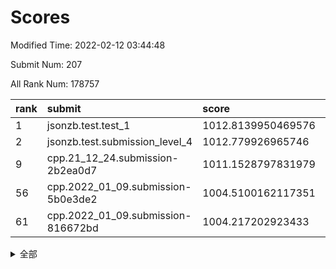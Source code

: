 # Scores

Modified Time: 2022-02-12 03:44:48

Submit Num: 207

All Rank Num: 178757

| rank |               submit               |       score        |       sigma        | pk_num |
| :--- | :--------------------------------- | :----------------- | :----------------- | :----- |
| 1    | jsonzb.test.test_1                 | 1012.8139950469576 | 0.8043075201258562 | 3453   |
| 2    | jsonzb.test.submission_level_4     | 1012.779926965746  | 0.7713959747510332 | 3452   |
| 9    | cpp.21_12_24.submission-2b2ea0d7   | 1011.1528797831979 | 0.7677164870805546 | 3453   |
| 56   | cpp.2022_01_09.submission-5b0e3de2 | 1004.5100162117351 | 0.707730724923633  | 3452   |
| 61   | cpp.2022_01_09.submission-816672bd | 1004.217202923433  | 0.7141273678085379 | 3457   |


<details>
<summary>全部</summary>

| rank |                 submit                 |       score        |       sigma        | pk_num |
| :--- | :------------------------------------- | :----------------- | :----------------- | :----- |
| 1    | jsonzb.test.test_1                     | 1012.8139950469576 | 0.8043075201258562 | 3453   |
| 2    | jsonzb.test.submission_level_4         | 1012.779926965746  | 0.7713959747510332 | 3452   |
| 3    | gobigger.level_3.submission_level_3_13 | 1011.7650368566128 | 0.8040021469208545 | 3455   |
| 4    | gobigger.level_3.submission_level_3_40 | 1011.5323417274074 | 0.7906897649396724 | 3455   |
| 5    | gobigger.level_3.submission_level_3_38 | 1011.4462869628303 | 0.7637952787240085 | 3453   |
| 6    | gobigger.level_3.submission_level_3_20 | 1011.445269986652  | 0.7784832979201803 | 3454   |
| 7    | gobigger.level_3.submission_level_3_48 | 1011.2495738410578 | 0.7529253285637051 | 3453   |
| 8    | gobigger.level_3.submission_level_3_9  | 1011.2486775038378 | 0.7704554880295034 | 3448   |
| 9    | cpp.21_12_24.submission-2b2ea0d7       | 1011.1528797831979 | 0.7677164870805546 | 3453   |
| 10   | gobigger.level_3.submission_level_3_46 | 1011.0774613520716 | 0.7751995265784091 | 3453   |
| 11   | gobigger.level_3.submission_level_3_36 | 1010.9143650785708 | 0.754713056089544  | 3453   |
| 12   | gobigger.level_3.submission_level_3_39 | 1010.7808936437609 | 0.776112977754134  | 3455   |
| 13   | gobigger.level_3.submission_level_3_35 | 1010.7742493536421 | 0.7685182916738597 | 3451   |
| 14   | gobigger.level_3.submission_level_3_44 | 1010.7283558759261 | 0.7835528856459879 | 3453   |
| 15   | gobigger.level_3.submission_level_3_21 | 1010.6986734488122 | 0.7730484215027317 | 3456   |
| 16   | gobigger.level_3.submission_level_3_5  | 1010.6764415845877 | 0.7574644503702824 | 3456   |
| 17   | gobigger.level_3.submission_level_3_11 | 1010.5949102791941 | 0.776759078805609  | 3449   |
| 18   | gobigger.level_3.submission_level_3_18 | 1010.5592082604194 | 0.761822528571263  | 3451   |
| 19   | gobigger.level_3.submission_level_3_28 | 1010.5384082303776 | 0.7572766719480312 | 3454   |
| 20   | gobigger.level_3.submission_level_3_16 | 1010.4983416823574 | 0.7969994234261868 | 3455   |
| 21   | gobigger.level_3.submission_level_3_32 | 1010.4379059848341 | 0.7506101938792626 | 3446   |
| 22   | gobigger.level_3.submission_level_3_26 | 1010.3120704482786 | 0.744841431584372  | 3458   |
| 23   | gobigger.level_3.submission_level_3_42 | 1010.2748853184618 | 0.7607741933855728 | 3459   |
| 24   | gobigger.level_3.submission_level_3_0  | 1010.1779426335104 | 0.7521949649059781 | 3449   |
| 25   | gobigger.level_3.submission_level_3_27 | 1010.1108919338724 | 0.7510325552161138 | 3456   |
| 26   | gobigger.level_3.submission_level_3_19 | 1010.037000994549  | 0.7761352459136787 | 3452   |
| 27   | gobigger.level_3.submission_level_3_17 | 1010.0190645943547 | 0.7670300061902424 | 3459   |
| 28   | gobigger.level_3.submission_level_3_22 | 1010.0162094479692 | 0.7587822707144938 | 3457   |
| 29   | gobigger.level_3.submission_level_3_7  | 1009.9469973226553 | 0.7387813373354264 | 3456   |
| 30   | gobigger.level_3.submission_level_3_29 | 1009.9406901939682 | 0.7684315237147136 | 3452   |
| 31   | gobigger.level_3.submission_level_3_12 | 1009.9114915383273 | 0.7514717449273928 | 3454   |
| 32   | gobigger.level_3.submission_level_3_8  | 1009.8745648202569 | 0.7659499394343773 | 3455   |
| 33   | gobigger.level_3.submission_level_3_45 | 1009.8567388224717 | 0.7428861584481972 | 3453   |
| 34   | gobigger.level_3.submission_level_3_23 | 1009.8438472754192 | 0.7413058817174647 | 3456   |
| 35   | gobigger.level_3.submission_level_3_43 | 1009.6861053117857 | 0.7458763327203541 | 3454   |
| 36   | gobigger.level_3.submission_level_3_41 | 1009.6799671350311 | 0.7541807657187383 | 3454   |
| 37   | gobigger.level_3.submission_level_3_4  | 1009.6302720500905 | 0.7534241082733123 | 3457   |
| 38   | gobigger.level_3.submission_level_3_15 | 1009.5887461976225 | 0.7558764784376819 | 3453   |
| 39   | gobigger.level_3.submission_level_3_3  | 1009.5402921603813 | 0.7401548900681707 | 3454   |
| 40   | gobigger.level_3.submission_level_3_10 | 1009.5267697538793 | 0.7447760844685154 | 3457   |
| 41   | gobigger.level_3.submission_level_3_14 | 1009.4849677135915 | 0.7668597881124406 | 3450   |
| 42   | gobigger.level_3.submission_level_3_25 | 1009.4023299297704 | 0.7486599680424655 | 3452   |
| 43   | gobigger.level_3.submission_level_3_1  | 1009.3479036516804 | 0.7480668157957483 | 3453   |
| 44   | gobigger.level_3.submission_level_3_30 | 1009.3326641261367 | 0.7557009446320401 | 3450   |
| 45   | gobigger.level_3.submission_level_3_49 | 1009.2614061618592 | 0.7484366985395249 | 3454   |
| 46   | gobigger.level_3.submission_level_3_31 | 1009.1535359531056 | 0.7598726143192931 | 3456   |
| 47   | gobigger.level_3.submission_level_3_24 | 1009.0804033262685 | 0.7307183649283848 | 3453   |
| 48   | gobigger.level_3.submission_level_3_37 | 1009.0262961695229 | 0.7247302829045139 | 3452   |
| 49   | gobigger.level_3.submission_level_3_34 | 1008.9816143180173 | 0.7546389650222703 | 3451   |
| 50   | gobigger.level_3.submission_level_3_2  | 1008.8714404686697 | 0.7635593451847863 | 3453   |
| 51   | gobigger.level_3.submission_level_3_47 | 1008.7046209602825 | 0.7335702144846374 | 3455   |
| 52   | gobigger.level_3.submission_level_3_33 | 1008.5825125967632 | 0.7364899705421301 | 3450   |
| 53   | gobigger.level_3.submission_level_3_6  | 1007.1485804451252 | 0.7319415860379822 | 3455   |
| 54   | gobigger.level_1.submission_level_1_34 | 1005.3676456779584 | 0.75119109234122   | 3453   |
| 55   | gobigger.level_1.submission_level_1_23 | 1004.5671718397066 | 0.710110446099416  | 3450   |
| 56   | cpp.2022_01_09.submission-5b0e3de2     | 1004.5100162117351 | 0.707730724923633  | 3452   |
| 57   | gobigger.level_1.submission_level_1_18 | 1004.47317474695   | 0.7105515685460784 | 3455   |
| 58   | gobigger.level_1.submission_level_1_20 | 1004.3850671801613 | 0.7206821416398906 | 3455   |
| 59   | gobigger.level_1.submission_level_1_39 | 1004.2389236420981 | 0.7413989294783935 | 3456   |
| 60   | gobigger.level_1.submission_level_1_35 | 1004.23139270328   | 0.7199179951962856 | 3453   |
| 61   | cpp.2022_01_09.submission-816672bd     | 1004.217202923433  | 0.7141273678085379 | 3457   |
| 62   | gobigger.level_1.submission_level_1_5  | 1004.2135973950757 | 0.7227880067725534 | 3457   |
| 63   | gobigger.level_1.submission_level_1_15 | 1004.2120242159698 | 0.7260624600685828 | 3452   |
| 64   | gobigger.level_1.submission_level_1_22 | 1004.1919647862785 | 0.7075832424243309 | 3453   |
| 65   | gobigger.level_1.submission_level_1_8  | 1004.1824289874926 | 0.718750831346539  | 3456   |
| 66   | gobigger.level_1.submission_level_1_2  | 1004.0467787729232 | 0.7158128385762395 | 3451   |
| 67   | gobigger.level_1.submission_level_1_9  | 1004.0322512010299 | 0.7211324308490912 | 3452   |
| 68   | gobigger.level_1.submission_level_1_45 | 1004.0179488635509 | 0.721402847264202  | 3453   |
| 69   | gobigger.level_1.submission_level_1_4  | 1004.0153926427288 | 0.7125383405776348 | 3453   |
| 70   | gobigger.level_1.submission_level_1_33 | 1003.8311561185393 | 0.7055042993356193 | 3455   |
| 71   | gobigger.level_1.submission_level_1_47 | 1003.8297003894808 | 0.7337637637681372 | 3459   |
| 72   | gobigger.level_1.submission_level_1_37 | 1003.745982665461  | 0.7020628501266779 | 3457   |
| 73   | gobigger.level_1.submission_level_1_36 | 1003.7444162917091 | 0.7182089922897406 | 3453   |
| 74   | gobigger.level_1.submission_level_1_49 | 1003.636475890204  | 0.7113450744986524 | 3455   |
| 75   | gobigger.level_1.submission_level_1_21 | 1003.5616451287082 | 0.7070885237384189 | 3456   |
| 76   | gobigger.level_1.submission_level_1_29 | 1003.5061303111424 | 0.7166419698191543 | 3456   |
| 77   | gobigger.level_1.submission_level_1_11 | 1003.487065664138  | 0.72054908343032   | 3452   |
| 78   | gobigger.level_1.submission_level_1_32 | 1003.3837110950075 | 0.7181029489152458 | 3458   |
| 79   | gobigger.level_1.submission_level_1_3  | 1003.2934992496571 | 0.7191554339245413 | 3450   |
| 80   | gobigger.level_1.submission_level_1_40 | 1003.2867616998482 | 0.7085619433638083 | 3454   |
| 81   | gobigger.level_1.submission_level_1_41 | 1003.2543462842071 | 0.7192309069122562 | 3457   |
| 82   | gobigger.level_1.submission_level_1_48 | 1003.2470842585658 | 0.7251550906090923 | 3458   |
| 83   | gobigger.level_1.submission_level_1_16 | 1003.241538740944  | 0.7177466242906979 | 3455   |
| 84   | gobigger.level_1.submission_level_1_1  | 1003.2236889524331 | 0.7157678885255073 | 3456   |
| 85   | gobigger.level_1.submission_level_1_43 | 1003.1998300027254 | 0.7295778561880862 | 3453   |
| 86   | gobigger.level_1.submission_level_1_26 | 1003.1376611630781 | 0.7187743953448844 | 3452   |
| 87   | gobigger.level_1.submission_level_1_25 | 1003.1278443169562 | 0.707626108836695  | 3452   |
| 88   | gobigger.level_1.submission_level_1_6  | 1003.1083418817184 | 0.714398751511938  | 3452   |
| 89   | gobigger.level_1.submission_level_1_10 | 1003.0984409888132 | 0.7143035927849571 | 3460   |
| 90   | gobigger.level_1.submission_level_1_31 | 1003.0647541379127 | 0.7057491841604179 | 3462   |
| 91   | gobigger.level_1.submission_level_1_30 | 1003.0362549918619 | 0.7122293290213759 | 3460   |
| 92   | gobigger.level_1.submission_level_1_44 | 1003.0346087847743 | 0.7096072809117867 | 3453   |
| 93   | gobigger.level_1.submission_level_1_19 | 1002.9399796465178 | 0.7137168265806831 | 3453   |
| 94   | gobigger.level_1.submission_level_1_0  | 1002.654259943325  | 0.7152838472905532 | 3454   |
| 95   | gobigger.level_1.submission_level_1_38 | 1002.625242589709  | 0.7217263190228727 | 3452   |
| 96   | gobigger.level_1.submission_level_1_46 | 1002.4456580759723 | 0.7198952994074751 | 3458   |
| 97   | gobigger.level_1.submission_level_1_14 | 1002.3883175781693 | 0.7038799160954399 | 3460   |
| 98   | gobigger.level_1.submission_level_1_28 | 1002.3265702077556 | 0.7131583730117229 | 3453   |
| 99   | gobigger.level_1.submission_level_1_12 | 1002.2522285621773 | 0.7078722939677189 | 3459   |
| 100  | gobigger.level_1.submission_level_1_42 | 1002.0801646675728 | 0.6996901792120113 | 3454   |
| 101  | gobigger.level_1.submission_level_1_24 | 1001.981366545444  | 0.7194723435862855 | 3456   |
| 102  | gobigger.level_1.submission_level_1_13 | 1001.9239088321762 | 0.7191784515330627 | 3458   |
| 103  | gobigger.level_1.submission_level_1_7  | 1001.919473585247  | 0.7093026286560508 | 3453   |
| 104  | gobigger.level_1.submission_level_1_27 | 1001.6872302179383 | 0.710099663125319  | 3457   |
| 105  | gobigger.level_1.submission_level_1_17 | 1001.6606874623972 | 0.7055368737661983 | 3458   |
| 106  | gobigger.random.submission_random_5    | 997.4635733486239  | 0.7056143693369196 | 3450   |
| 107  | gobigger.random.submission_random_24   | 997.1766019190293  | 0.7057801611087076 | 3455   |
| 108  | gobigger.random.submission_random_39   | 997.1658058269514  | 0.7157623260307268 | 3453   |
| 109  | gobigger.random.submission_random_2    | 996.9607884656248  | 0.6963351563907207 | 3453   |
| 110  | gobigger.random.submission_random_0    | 996.7030898636041  | 0.7108682125976623 | 3452   |
| 111  | gobigger.random.submission_random_48   | 996.508095437661   | 0.7001864837341399 | 3452   |
| 112  | gobigger.random.submission_random_6    | 996.4937180305483  | 0.7250895923464419 | 3454   |
| 113  | gobigger.random.submission_random_29   | 996.4861708722933  | 0.718718386489637  | 3456   |
| 114  | gobigger.random.submission_random_34   | 996.3832912918275  | 0.7309150420719733 | 3452   |
| 115  | gobigger.random.submission_random_16   | 996.3770967252614  | 0.7168883097353771 | 3452   |
| 116  | gobigger.random.submission_random_32   | 996.3301288461429  | 0.7101068311559563 | 3456   |
| 117  | gobigger.random.submission_random_8    | 996.3130419142328  | 0.7291525050763847 | 3449   |
| 118  | gobigger.random.submission_random_3    | 996.2709546820547  | 0.7114081534533405 | 3453   |
| 119  | gobigger.random.submission_random_19   | 996.2161971261439  | 0.7256182034288461 | 3457   |
| 120  | gobigger.random.submission_random_15   | 996.2063556078366  | 0.7244034941943192 | 3452   |
| 121  | gobigger.random.submission_random_25   | 996.1919472875306  | 0.7086820398310203 | 3452   |
| 122  | gobigger.random.submission_random_14   | 996.1571409608539  | 0.7090849122159146 | 3456   |
| 123  | gobigger.random.submission_random_47   | 996.0907909521944  | 0.7109108050900145 | 3455   |
| 124  | gobigger.random.submission_random_26   | 996.0660634445999  | 0.7142649344986901 | 3453   |
| 125  | gobigger.random.submission_random_27   | 996.0517502863019  | 0.719275941117216  | 3453   |
| 126  | gobigger.random.submission_random_23   | 995.9580992057755  | 0.7061159534533531 | 3455   |
| 127  | gobigger.random.submission_random_30   | 995.9451254133645  | 0.7169146348743868 | 3451   |
| 128  | gobigger.random.submission_random_7    | 995.9397508842513  | 0.711153888178726  | 3451   |
| 129  | gobigger.random.submission_random_40   | 995.9395522993362  | 0.7033552667804196 | 3458   |
| 130  | gobigger.random.submission_random_45   | 995.9087962274875  | 0.7204604300741286 | 3451   |
| 131  | gobigger.random.submission_random_13   | 995.8845499848934  | 0.719084601777693  | 3456   |
| 132  | gobigger.random.submission_random_41   | 995.8612078268394  | 0.7171838746623004 | 3451   |
| 133  | gobigger.random.submission_random_43   | 995.8127930595023  | 0.7230293988405541 | 3455   |
| 134  | gobigger.random.submission_random_36   | 995.7938329302517  | 0.7010735341333805 | 3458   |
| 135  | gobigger.random.submission_random_17   | 995.7641415012508  | 0.7072896087196558 | 3458   |
| 136  | gobigger.random.submission_random_1    | 995.6702202216944  | 0.7203225076465584 | 3453   |
| 137  | gobigger.random.submission_random_11   | 995.6538788988904  | 0.7028048599378671 | 3454   |
| 138  | gobigger.random.submission_random_9    | 995.651793226774   | 0.7086756304605891 | 3457   |
| 139  | gobigger.random.submission_random_4    | 995.6455595047751  | 0.7170834570604196 | 3456   |
| 140  | gobigger.random.submission_random_20   | 995.6017436482314  | 0.7029957184232302 | 3448   |
| 141  | gobigger.random.submission_random_18   | 995.4903896817592  | 0.7134217379684286 | 3456   |
| 142  | gobigger.random.submission_random_28   | 995.4142333047527  | 0.7304444370911803 | 3455   |
| 143  | gobigger.random.submission_random_21   | 995.4006268814962  | 0.7075660131151909 | 3455   |
| 144  | gobigger.random.submission_random_49   | 995.3764871079246  | 0.7197843890916643 | 3454   |
| 145  | gobigger.random.submission_random_35   | 995.346523591148   | 0.7256198291653372 | 3451   |
| 146  | gobigger.random.submission_random_12   | 995.3034462279834  | 0.7258550102665493 | 3451   |
| 147  | gobigger.random.submission_random_42   | 995.2603955102471  | 0.7080923644580353 | 3456   |
| 148  | gobigger.random.submission_random_22   | 995.178303817628   | 0.7292744567503527 | 3449   |
| 149  | gobigger.random.submission_random_44   | 995.1737377002605  | 0.7214291380508965 | 3455   |
| 150  | gobigger.random.submission_random_31   | 995.0229018668422  | 0.7090474089278078 | 3457   |
| 151  | gobigger.random.submission_random_46   | 994.9969932410926  | 0.7205722717218564 | 3452   |
| 152  | gobigger.random.submission_random_37   | 994.958781516967   | 0.7044679236014142 | 3456   |
| 153  | gobigger.random.submission_random_33   | 994.8931938832283  | 0.7085503485460566 | 3456   |
| 154  | gobigger.level_2.submission_level_2_27 | 994.4282940424652  | 0.7302572585032058 | 3454   |
| 155  | gobigger.random.submission_random_10   | 994.2612231559563  | 0.7149474951931627 | 3456   |
| 156  | gobigger.random.submission_random_38   | 994.1509106867621  | 0.7133603225969111 | 3455   |
| 157  | gobigger.level_2.submission_level_2_45 | 993.8305817704955  | 0.728872974900046  | 3454   |
| 158  | gobigger.level_2.submission_level_2_14 | 993.2648577996084  | 0.7471949904864866 | 3454   |
| 159  | gobigger.level_2.submission_level_2_5  | 993.2284729707762  | 0.7297613496383185 | 3457   |
| 160  | gobigger.level_2.submission_level_2_18 | 993.078380108919   | 0.7508962107516218 | 3454   |
| 161  | gobigger.level_2.submission_level_2_10 | 993.0461566194787  | 0.7368001945415308 | 3458   |
| 162  | gobigger.level_2.submission_level_2_38 | 992.9713763074591  | 0.7512417607135427 | 3459   |
| 163  | gobigger.level_2.submission_level_2_16 | 992.9598655309944  | 0.7255540152235104 | 3457   |
| 164  | gobigger.level_2.submission_level_2_6  | 992.9384215423707  | 0.7372578993422891 | 3453   |
| 165  | gobigger.level_2.submission_level_2_1  | 992.9176291818799  | 0.7329377641020007 | 3453   |
| 166  | gobigger.level_2.submission_level_2_4  | 992.8620600604204  | 0.7288714690673184 | 3456   |
| 167  | gobigger.level_2.submission_level_2_20 | 992.8475557702701  | 0.7332302644361516 | 3458   |
| 168  | gobigger.level_2.submission_level_2_25 | 992.6904741053783  | 0.7541475893613111 | 3454   |
| 169  | gobigger.level_2.submission_level_2_30 | 992.5369143133144  | 0.7397568254935769 | 3449   |
| 170  | gobigger.level_2.submission_level_2_9  | 992.420714647745   | 0.7486908495107947 | 3456   |
| 171  | gobigger.level_2.submission_level_2_13 | 992.4093249471628  | 0.7443019513537811 | 3453   |
| 172  | gobigger.level_2.submission_level_2_32 | 992.4087950961066  | 0.7453545741557402 | 3456   |
| 173  | gobigger.level_2.submission_level_2_31 | 992.4014022793102  | 0.7492489001759874 | 3454   |
| 174  | gobigger.level_2.submission_level_2_41 | 992.3849567597177  | 0.7458877222873795 | 3457   |
| 175  | gobigger.level_2.submission_level_2_34 | 992.3466951646081  | 0.7606866860513568 | 3455   |
| 176  | gobigger.level_2.submission_level_2_8  | 992.2892751076254  | 0.7500420218341132 | 3451   |
| 177  | gobigger.level_2.submission_level_2_39 | 992.227529739901   | 0.744343717981459  | 3455   |
| 178  | gobigger.level_2.submission_level_2_2  | 992.2214254949839  | 0.7331379438121951 | 3453   |
| 179  | gobigger.level_2.submission_level_2_43 | 992.1698285604351  | 0.7369351433169826 | 3455   |
| 180  | gobigger.level_2.submission_level_2_37 | 992.1363078635047  | 0.7604374562234144 | 3459   |
| 181  | gobigger.level_2.submission_level_2_35 | 992.0959845605609  | 0.7391058210515732 | 3454   |
| 182  | gobigger.level_2.submission_level_2_24 | 992.0630409973492  | 0.7281562989928414 | 3453   |
| 183  | gobigger.level_2.submission_level_2_47 | 992.004168696535   | 0.7314782505364333 | 3458   |
| 184  | gobigger.level_2.submission_level_2_22 | 991.9985475268049  | 0.7409846036218548 | 3458   |
| 185  | gobigger.level_2.submission_level_2_3  | 991.8672798505204  | 0.7542942153422897 | 3455   |
| 186  | gobigger.level_2.submission_level_2_48 | 991.8562984273732  | 0.7346483662588914 | 3457   |
| 187  | gobigger.level_2.submission_level_2_44 | 991.8286333648045  | 0.7467116001196091 | 3456   |
| 188  | gobigger.level_2.submission_level_2_17 | 991.6711301330508  | 0.7369371227248832 | 3455   |
| 189  | gobigger.level_2.submission_level_2_46 | 991.6418332710732  | 0.7511022012312238 | 3452   |
| 190  | gobigger.level_2.submission_level_2_12 | 991.617513706919   | 0.7490954983515146 | 3453   |
| 191  | gobigger.level_2.submission_level_2_40 | 991.5072998474534  | 0.7461853289877141 | 3460   |
| 192  | gobigger.level_2.submission_level_2_42 | 991.4541898384218  | 0.7651435729036214 | 3450   |
| 193  | gobigger.level_2.submission_level_2_36 | 991.3935518724111  | 0.749129553385086  | 3459   |
| 194  | gobigger.level_2.submission_level_2_0  | 991.3537927536653  | 0.7709315852813933 | 3449   |
| 195  | gobigger.level_2.submission_level_2_21 | 991.3253987635918  | 0.7459383821879564 | 3459   |
| 196  | gobigger.level_2.submission_level_2_19 | 991.1933667542248  | 0.7607761705909094 | 3453   |
| 197  | gobigger.level_2.submission_level_2_23 | 991.1671373895514  | 0.7497273115748998 | 3458   |
| 198  | gobigger.level_2.submission_level_2_28 | 990.9688951789941  | 0.7664767924542166 | 3453   |
| 199  | gobigger.level_2.submission_level_2_29 | 990.869982492926   | 0.7376003856625003 | 3456   |
| 200  | gobigger.level_2.submission_level_2_7  | 990.8291634763382  | 0.7625652504472924 | 3452   |
| 201  | gobigger.level_2.submission_level_2_11 | 990.7745167108062  | 0.7512243114121561 | 3455   |
| 202  | gobigger.level_2.submission_level_2_15 | 990.7224096286884  | 0.7495234229970704 | 3449   |
| 203  | gobigger.level_2.submission_level_2_33 | 990.5794069064033  | 0.7481632213873631 | 3451   |
| 204  | gobigger.level_2.submission_level_2_49 | 990.1425932672065  | 0.7748152223160649 | 3453   |
| 205  | gobigger.level_2.submission_level_2_26 | 990.1268750764407  | 0.7774382159509993 | 3449   |
| 206  | gobigger.none.submission_none_1        | 978.451255242984   | 1.284413521109775  | 3459   |
| 207  | gobigger.none.submission_none_0        | 976.2931909505965  | 1.3205521795294113 | 3455   |

</details>